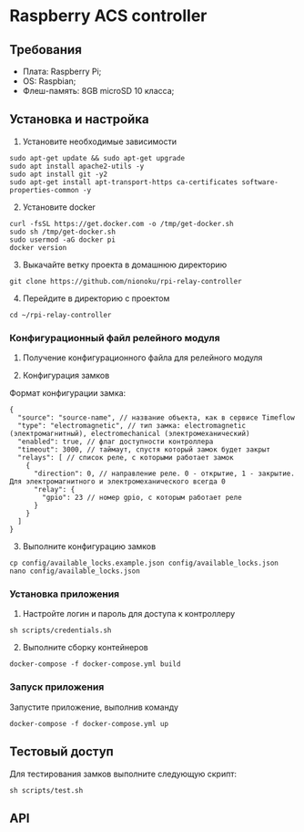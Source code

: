 # Raspberry ACS controller

## Требования

* Плата: Raspberry Pi;
* OS: Raspbian;
* Флеш-память: 8GB microSD 10 класса;

## Установка и настройка

1. Установите необходимые зависимости

```{sh}
sudo apt-get update && sudo apt-get upgrade
sudo apt install apache2-utils -y
sudo apt install git -y2
sudo apt-get install apt-transport-https ca-certificates software-properties-common -y
```

2. Установите docker

```{sh}
curl -fsSL https://get.docker.com -o /tmp/get-docker.sh
sudo sh /tmp/get-docker.sh
sudo usermod -aG docker pi
docker version
```

3. Выкачайте ветку проекта в домашнюю директорию

```{sh}
git clone https://github.com/nionoku/rpi-relay-controller
```

4. Перейдите в директорию с проектом

```{sh}
cd ~/rpi-relay-controller
```

### Конфигурационный файл релейного модуля

1. Получение конфигурационного файла для релейного модуля
<!-- TODO получение конфигурационного файла для каждого релейного модуля -->

2. Конфигурация замков

Формат конфигурации замка:

<!-- или electric (электромоторный, недоступен) -->
<!-- Для электромоторного - одно реле на открытие, второе - на закрытие -->
```{json}
{
  "source": "source-name", // название объекта, как в сервисе Timeflow
  "type": "electromagnetic", // тип замка: electromagnetic (электромагнитный), electromechanical (электромеханический)
  "enabled": true, // флаг доступности контроллера
  "timeout": 3000, // таймаут, спустя который замок будет закрыт
  "relays": [ // список реле, с которыми работает замок
    {
      "direction": 0, // направление реле. 0 - открытие, 1 - закрытие. Для электромагнитного и электромеханического всегда 0
      "relay": {
        "gpio": 23 // номер gpio, с которым работает реле
      }
    }
  ]
}
```

3. Выполните конфигурацию замков

```{sh}
cp config/available_locks.example.json config/available_locks.json
nano config/available_locks.json
```

### Установка приложения

1. Настройте логин и пароль для доступа к контроллеру

```{sh}
sh scripts/credentials.sh
```

2. Выполните сборку контейнеров

```{sh}
docker-compose -f docker-compose.yml build
```

### Запуск приложения

Запустите приложение, выполнив команду

```{sh}
docker-compose -f docker-compose.yml up
```

## Тестовый доступ

Для тестирования замков выполните следующую скрипт:

```{sh}
sh scripts/test.sh
```

<!-- ## Пользовательский интерфейс -->

## API
